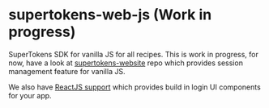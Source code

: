 # supertokens-web-js (Work in progress)

SuperTokens SDK for vanilla JS for all recipes. This is work in progress, for now, have a look at [supertokens-website](https://github.com/supertokens/supertokens-website) repo which provides session management feature for vanilla JS.

We also have [ReactJS support](https://github.com/supertokens/supertokens-auth-react) which provides build in login UI components for your app.
